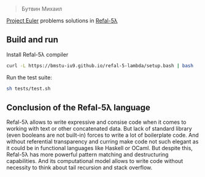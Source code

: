 > Бутвин Михаил

[Project Euler](https://projecteuler.net/) problems solutions in [Refal-5λ](https://github.com/bmstu-iu9/refal-5-lambda)


## Build and run

Install Refal-5λ compiler
```bash
curl -L https://bmstu-iu9.github.io/refal-5-lambda/setup.bash | bash
```

Run the test suite:
```bash
sh tests/test.sh
```

## Conclusion of the Refal-5λ language

Refal-5λ allows to write expressive and consise code when it comes to working with text or other concatenated data.
But lack of standard library (even booleans are not built-in) forces to write a lot of boilerplate code.
And without referential transparency and curring make code not such elegant as it could be in functional languages like Haskell or OCaml.
But despite this, Refal-5λ has more powerful pattern matching and destructuring capabilities.
And its computational model allows to write code without necessity to think about tail recursion and stack overflow.
